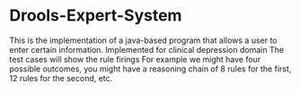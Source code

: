 # Drools-Expert-System
This is the implementation of a java-based program that allows a user to enter certain information. 
Implemented for clinical depression domain
The test cases will show the rule firings
For example we might have four possible outcomes, you might have a reasoning chain of 8 rules for the first, 12 rules for the second, etc. 
